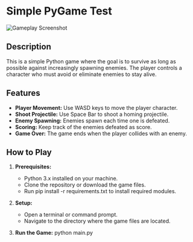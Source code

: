 # Simple PyGame Test

![Gameplay Screenshot]([Assets/Game_Pic.png](https://github.com/Fiery-Noises/PyC2/blob/master/Assets/Game_Pic.PNG))

## Description
This is a simple Python game where the goal is to survive as long as possible against increasingly spawning enemies. The player controls a character who must avoid or eliminate enemies to stay alive.

## Features
- **Player Movement:** Use WASD keys to move the player character.
- **Shoot Projectile:** Use Space Bar to shoot a homing projectile.
- **Enemy Spawning:** Enemies spawn each time one is defeated.
- **Scoring:** Keep track of the enemies defeated as score.
- **Game Over:** The game ends when the player collides with an enemy.

## How to Play
1. **Prerequisites:**
   - Python 3.x installed on your machine.
   - Clone the repository or download the game files.
   - Run pip install -r requirements.txt to install required modules.

2. **Setup:**
   - Open a terminal or command prompt.
   - Navigate to the directory where the game files are located.

3. **Run the Game:**
   python main.py
